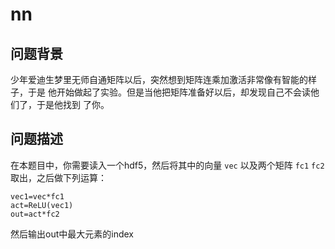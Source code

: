 # nn

## 问题背景

少年爱迪生梦里无师自通矩阵以后，突然想到矩阵连乘加激活非常像有智能的样子，于是
他开始做起了实验。但是当他把矩阵准备好以后，却发现自己不会读他们了，于是他找到
了你。

## 问题描述

在本题目中，你需要读入一个hdf5，然后将其中的向量 `vec` 以及两个矩阵 `fc1` `fc2` 
取出，之后做下列运算：

```
vec1=vec*fc1
act=ReLU(vec1)
out=act*fc2
```

然后输出out中最大元素的index
